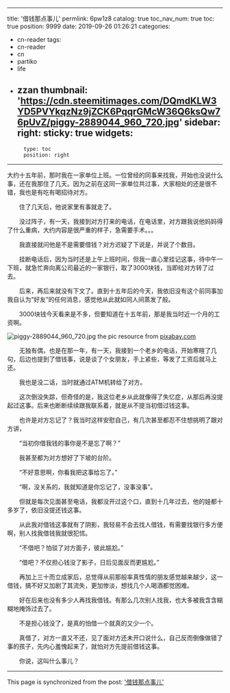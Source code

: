 
---
title: '借钱那点事儿'
permlink: 6pw1z8
catalog: true
toc_nav_num: true
toc: true
position: 9999
date: 2019-09-26 01:26:21
categories:
- cn-reader
tags:
- cn-reader
- cn
- partiko
- life
- zzan
thumbnail: 'https://cdn.steemitimages.com/DQmdKLW3YD5PVYkqzNz9jZCK6PqqrGMcW36Q6ksQw76pUvZ/piggy-2889044_960_720.jpg'
sidebar:
    right:
        sticky: true
widgets:
    -
        type: toc
        position: right
---


大约十五年前，那时我在一家单位上班。一位曾经的同事来找我，开始也没说什么事，还在我那住了几天。因为之前在这同一家单位共过事，大家相处的还是很不错，我也是有吃有喝招待对方。

　　住了几天后，他说家里有事就走了。

　　没过阵子，有一天，我接到对方打来的电话，在电话里，对方跟我说他妈妈得了什么重病，大约内容是很严重的样子，急需要手术。。。

　　我直接就问他是不是需要借钱？对方迟疑了下说是，并说了个数目。

　　挂断电话后，因为当时还是上午上班时间，但我一直心里挂记这事，待中午一下班，就急忙奔向离公司最近的一家银行，取了3000块钱，当即给对方转了过去。

　　后来，再后来就没有下文了。直到十五年后的今天，我依旧没有这个前同事加我自认为“好友”的任何消息，感觉他从此就如同人间蒸发了般。

　　3000块钱今天看来是不多，但要知道在十五年前，那是我当时近一个月的工资啊。

![piggy-2889044_960_720.jpg](https://cdn.steemitimages.com/DQmdKLW3YD5PVYkqzNz9jZCK6PqqrGMcW36Q6ksQw76pUvZ/piggy-2889044_960_720.jpg)
the pic resource from [pixabay.com](https://pixabay.com/zh/illustrations/piggy-bank-money-finance-business-2889044/)

　　无独有偶，也是在那一年，有一天，我接到一个老乡的电话，开始寒暄了几句，后边也提到了借钱事，说是谈了个女朋友，手上紧些，等发了工资后就马上还。

　　我也是没二话，当时就通过ATM机转给了对方。

　　这次倒没失踪，但奇怪的是，我这位老乡从此就像得了失忆症，从那后再没提起过这事。后来也断断续续跟我联系着，就是从不提当初借过钱这事。

　　也许是对方忘记了？我当时这样安慰自己，有几次甚至都忍不住想挑明了跟对方讲，

　　“当初你借我钱的事你是不是忘了啊？”

　　我甚至都为对方想好了下坡的台阶。

　　“不好意思啊，你看我把这事给忘了。”

　　“啊，没关系的，我就知道是你忘记了，没事没事”。

　　但就是每次见面甚至电话，我都没开过这个口，直到十几年过去，他的娃都十多岁了，依旧没提还钱这事。

　　从此我对借钱这事就有了阴影，我轻易不会去找人借钱，有需要找银行多方便啊，别人找我借钱我就很犯怵。

　　“不借吧？怕驳了对方面子，彼此尴尬。”

　　“借吧？不仅担心钱没了影子，日后见面反而更尴尬。”

　　再加上三十而立成家后，总觉得从前那般率真性情的朋友感觉越来越少，这一借钱，搞不好又加剧了其流失，更加惨淡，想找几个人喝酒都觉困难。

　　好在后来也没有多少人再找我借钱。有那么几次别人找我，也大多被我含含糊糊地掩饰过去了。

　　不是担心钱没了，是真的怕借一个就真的又少一个。

　　真借了，对方一直又不还，见了面对方还未开口说什么，自己反而倒像做错了事的孩子，先内心羞愧起来了，就怕对方先提前借钱这事。

　　你说，这叫什么事儿？

- - -

This page is synchronized from the post: ['借钱那点事儿'](https://steemit.com/@rivalhw/6pw1z8)
